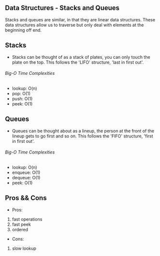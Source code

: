 ## Data Structures - Stacks and Queues

Stacks and queues are similar, in that they are linear data structures. These data structures allow us to traverse but only deal with elements at the beginning off end.

## Stacks

- Stacks can be thought of as a stack of plates, you can only touch the plate on the top. This follows the 'LIFO' structure, 'last in first out'.

###### Big-O Time Complexities

- lookup: O(n)
- pop: O(1)
- push: O(1)
- peek: O(1)

## Queues

- Queues can be thought about as a lineup, the person at the front of the lineup gets to go first and so on. This follows the 'FIFO' structure, 'first in first out'.

###### Big-O Time Complexities

- lookup: O(n)
- enqueue: O(1)
- dequeue: O(1)
- peek: O(1)

## Pros && Cons

- Pros:

1. fast operations
2. fast peek
3. ordered

- Cons:

1. slow lookup
